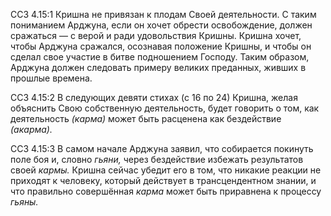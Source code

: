 ССЗ 4.15:1	Кришна не привязан к плодам Своей деятельности. С таким пониманием Арджуна, если он хочет обрести освобождение, должен сражаться — с верой и ради удовольствия Кришны. Кришна хочет, чтобы Арджуна сражался, осознавая положение Кришны, и чтобы он сделал свое участие в битве подношением Господу. Таким образом, Арджуна должен следовать примеру великих преданных, живших в прошлые времена.

ССЗ 4.15:2	В следующих девяти стихах (с 16 по 24) Кришна, желая объяснить Свою собственную деятельность, будет говорить о том, как деятельность _(карма)_ может быть расценена как бездействие _(акарма)._

ССЗ 4.15:3	В самом начале Арджуна заявил, что собирается покинуть поле боя и, словно _гьяни,_ через бездействие избежать результатов своей _кармы._ Кришна сейчас убедит его в том, что никакие реакции не приходят к человеку, который действует в трансцендентном знании, и что правильно совершённая _карма_ может быть приравнена к процессу _гьяны._